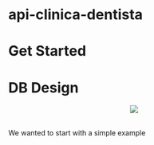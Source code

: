 # api-clinica-dentista

# Get Started

# DB Design
<p align="center">
<img src="
https://i.imgur.com/3sylcwL.png
">
</p> </br>
We wanted to start with a simple example